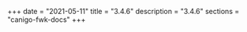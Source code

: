 +++
date        = "2021-05-11"
title       = "3.4.6"
description = "3.4.6"
sections    = "canigo-fwk-docs"
+++